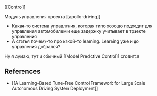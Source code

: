 [[Control]]

Модуль управления проекта [[apollo-driving]]

- Какая-то система управления, которая типо хорошо подходит для управления автомобилем и еще задержку учитывает в траекте управления
- А статья почему-то про какой-то learning. Learning уже и до управления добрался?

Ну я думаю, тут и обычный [[Model Predictive Control]] сгодится


## References
- [[A Learning-Based Tune-Free Control Framework for Large Scale Autonomous Driving System Deployment]]